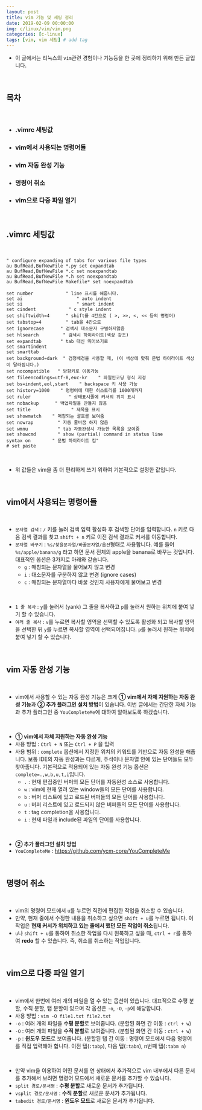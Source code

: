 ```yaml
---
layout: post
title: vim 기능 및 세팅 정리
date: 2019-02-09 00:00:00
img: c/linux/vim/vim.png
categories: [c-linux] 
tags: [vim, vim 세팅] # add tag
---
```


- 이 글에서는 리눅스의 `vim`관련 경험이나 기능등을 한 곳에 정리하기 위해 만든 글입니다.

<br>

## **목차**

<br>

- ### .vimrc 세팅값
- ### vim에서 사용되는 명령어들
- ### vim 자동 완성 기능
- ### 명령어 취소
- ### vim으로 다중 파일 열기

<br>

## **.vimrc 세팅값**

<br>

```
" configure expanding of tabs for various file types
au BufRead,BufNewFile *.py set expandtab
au BufRead,BufNewFile *.c set noexpandtab
au BufRead,BufNewFile *.h set noexpandtab
au BufRead,BufNewFile Makefile* set noexpandtab

set number            " line 표시를 해줍니다.
set ai                    " auto indent
set si                    " smart indent
set cindent            " c style indent
set shiftwidth=4      " shift를 4칸으로 ( >, >>, <, << 등의 명령어)
set tabstop=4         " tab을 4칸으로
set ignorecase      " 검색시 대소문자 구별하지않음
set hlsearch         " 검색시 하이라이트(색상 강조)
set expandtab       " tab 대신 띄어쓰기로
set smartindent
set smarttab
set background=dark  " 검정배경을 사용할 때, (이 색상에 맞춰 문법 하이라이트 색상이 달라집니다.)
set nocompatible   " 방향키로 이동가능
set fileencodings=utf-8,euc-kr    " 파일인코딩 형식 지정
set bs=indent,eol,start    " backspace 키 사용 가능
set history=1000    " 명령어에 대한 히스토리를 1000개까지
set ruler              " 상태표시줄에 커서의 위치 표시
set nobackup      " 백업파일을 만들지 않음
set title               " 제목을 표시
set showmatch    " 매칭되는 괄호를 보여줌
set nowrap         " 자동 줄바꿈 하지 않음
set wmnu           " tab 자동완성시 가능한 목록을 보여줌
set showcmd        " show (partial) command in status line
syntax on        " 문법 하이라이트 킴"
# set paste
```

<br>

- 위 값들은 vim을 좀 더 편리하게 쓰기 위하여 기본적으로 설정한 값입니다.

<br>

## **vim에서 사용되는 명령어들**

<br>

- `문자열 검색` : `/` 키를 눌러 검색 입력 활성화 후 검색할 단어를 입력합니다. `n` 키로 다음 검색 결과를 찾고 `shift + n` 키로 이전 검색 결과로 커서를 이동합니다.
- `문자열 바꾸기` : `%s/찾을문자열/바꿀문자열/옵션`형태로 사용합니다. 예를 들어 `%s/apple/banana/g` 라고 하면 문서 전체의 apple을 banana로 바꾸는 것입니다. 대표적인 옵션은 3가지로 아래와 같습니다.
    - `g` : 매칭되는 문자열을 물어보지 않고 변경
    - `i` : 대소문자를 구분하지 않고 변경 (ignore cases)
    - `c` : 매칭되는 문자열마다 바꿀 것인지 사용자에게 물어보고 변경

<br>

- `1 줄 복사` : `y`를 눌러서 (yank) 그 줄을 복사하고 `p`를 눌러서 원하는 위치에 붙여 넣기 할 수 있습니다.
- `여러 줄 복사` : `v`를 누르면 복사할 영역을 선택할 수 있도록 활성화 되고 복사할 영역을 선택한 뒤 `y`를 누르면 복사할 영역이 선택되어집니다. `p`를 눌러서 원하는 위치에 붙여 넣기 할 수 있습니다.

<br>

## **vim 자동 완성 기능**

<br>

- vim에서 사용할 수 있는 자동 완성 기능은 크게 **① vim에서 자체 지원하는 자동 완성 기능**과 **② 추가 플러그인 설치 방법**이 있습니다. 이번 글에서는 간단한 자체 기능과 추가 플러그인 중 `YouCompleteMe`에 대하여 알아보도록 하겠습니다.

<br>

- **① vim에서 자체 지원하는 자동 완성 기능**
- 사용 방법 : `Ctrl + N` 또는 `Ctrl + P` 을 입력
- 사용 범위 :  `complete` 옵션에서 지정한 위치의 키워드를 기반으로 자동 완성을 해줍니다. 보통 IDE의 자동 완성과는 다르게, 주석이나 문자열 안에 있는 단어들도 모두 찾아줍니다. 기본적으로 적용되어 있는 자동 완성 기능 옵션은 `complete=.,w,b,u,t,i`입니다.
    - `.` : 현재 편집중인 버퍼의 모든 단어를 자동완성 소스로 사용합니다.
    - `w` : vim에 현재 열려 있는 window들의 모든 단어를 사용합니다.
    - `b` : 버퍼 리스트에 있고 로드된 버퍼들의 모든 단어를 사용합니다.
    - `u` : 버퍼 리스트에 있고 로드되지 않은 버퍼들의 모든 단어를 사용합니다.
    - `t` : tag completion을 사용합니다.
    - `i` : 현재 파일과 include된 파일의 단어를 사용합니다.

<br>

- **② 추가 플러그인 설치 방법**
- `YouCompleteMe` : https://github.com/ycm-core/YouCompleteMe

<br>

## **명령어 취소**

<br>

- vim의 명령어 모드에서 `u`를 누르면 직전에 편집한 작업을 취소할 수 있습니다.
- 만약, 현재 줄에서 수정한 내용을 취소하고 싶으면 `shift + u`를 누르면 됩니다. 이 작업은 **현재 커서가 위치하고 있는 줄에서 했던 모든 작업이 취소**됩니다.
- `u`나 `shift + u`를 통하여 취소한 작업을 다시 원복하고 싶을 때, `ctrl + r`를 통하여 **redo** 할 수 있습니다. 즉, 취소를 취소하는 작업입니다.

<br>

## **vim으로 다중 파일 열기**

<br>

- vim에서 한번에 여러 개의 파일을 열 수 있는 옵션이 있습니다. 대표적으로 수평 분할, 수직 분할, 탭 분할이 있으며 각 옵션은 `-o`, `-O`, `-p`에 해당합니다.
- 사용 방법 : `vim -O file1.txt file2.txt`
- `-o` : 여러 개의 파일을 **수평 분할**로 보여줍니다. (분할된 화면 간 이동 : `ctrl + w`)
- `-O` : 여러 개의 파일을 **수직 분할**로 보여줍니다. (분할된 화면 간 이동 : `ctrl + w`)
- `-p` : **윈도우 모드**로 보여줍니다. (분할된 탭 간 이동 : 명령어 모드에서 다음 명령어를 직접 입력해야 합니다. 이전 탭(`:tabp`), 다음 탭(`:tabn`), n번째 탭(`:tabm n`)

<br>

- 만약 vim을 이용하여 어떤 문서를 연 상태에서 추가적으로 vim 내부에서 다른 문서를 추가해서 보려면 명령어 모드에서 새로운 문서를 추가할 수 있습니다.
- `split 경로/문서명` : **수평 분할**로 새로운 문서가 추가됩니다.
- `vsplit 경로/문서명` : **수직 분할**로 새로운 문서가 추가됩니다.
- `tabedit 경로/문서명` : **윈도우 모드**로 새로운 문서가 추가됩니다.


